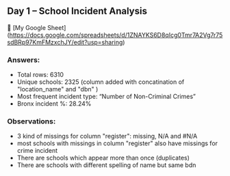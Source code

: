 ## Day 1 – School Incident Analysis

🔗 [My Google Sheet] (https://docs.google.com/spreadsheets/d/1ZNAYKS6D8qIcg0Tmr7A2Vg7r75sdBRp97KmFMzxchJY/edit?usp=sharing)

### Answers:
- Total rows: 6310
- Unique schools: 2325 (column added with concatination of "location_name" and "dbn" )
- Most frequent incident type: “Number of Non-Criminal Crimes”
- Bronx incident %: 28.24%

### Observations:
- 3 kind of missings for column "register": missing, N/A and #N/A  
- most schools with missings in column "register" also have missings for crime incident  
- There are schools which appear more than once (duplicates)
- There are schools with different spelling of name but same bdn

